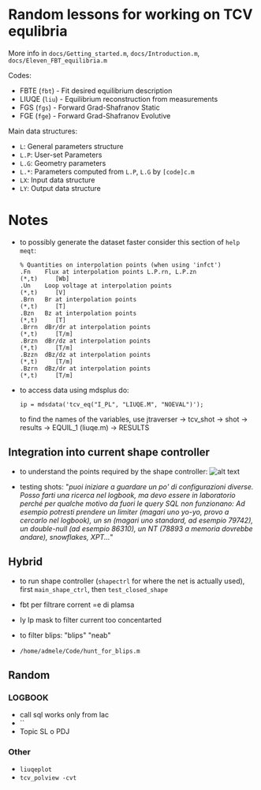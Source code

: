 # Random lessons for working on TCV equlibria

More info in `docs/Getting_started.m`, `docs/Introduction.m`, `docs/Eleven_FBT_equilibria.m`

Codes:
- FBTE (`fbt`) - Fit desired equilibrium description
- LIUQE (`liu`) - Equilibrium reconstruction from measurements
- FGS (`fgs`) - Forward Grad-Shafranov Static
- FGE (`fge`) - Forward Grad-Shafranov Evolutive

Main data structures:
- `L`: General parameters structure
- `L.P`: User-set Parameters
- `L.G`: Geometry parameters
- `L.*`: Parameters computed from `L.P`, `L.G` by `[code]c.m`
- `LX`: Input data structure
- `LY`: Output data structure



# Notes

- to possibly generate the dataset faster consider this section of `help meqt`:
    ```
    % Quantities on interpolation points (when using 'infct')
    .Fn    Flux at interpolation points L.P.rn, L.P.zn                 (*,t)     [Wb]
    .Un    Loop voltage at interpolation points                        (*,t)     [V]
    .Brn   Br at interpolation points                                  (*,t)     [T]
    .Bzn   Bz at interpolation points                                  (*,t)     [T]
    .Brrn  dBr/dr at interpolation points                              (*,t)     [T/m]
    .Brzn  dBr/dz at interpolation points                              (*,t)     [T/m]
    .Bzzn  dBz/dz at interpolation points                              (*,t)     [T/m]
    .Bzrn  dBz/dr at interpolation points                              (*,t)     [T/m]
    ```

- to access data using mdsplus do:
    
    ```
    ip = mdsdata('tcv_eq("I_PL", "LIUQE.M", "NOEVAL")');
    ```

    to find the names of the variables, use jtraverser -> tcv_shot -> shot -> results -> EQUIL_1
    (liuqe.m) -> RESULTS 
    



## Integration into current shape controller

- to understand the points required by the shape controller:
![alt text](image.png)

- testing shots: "_puoi iniziare a guardare un po' di configurazioni diverse. Posso farti una ricerca nel logbook, ma devo essere in laboratorio perché per qualche motivo da fuori le query SQL non funzionano: Ad esempio potresti prendere un limiter (magari uno yo-yo, provo a cercarlo nel logbook), un sn (magari uno standard, ad esempio 79742), un double-null (ad esempio 86310), un NT (78893 a memoria dovrebbe andare), snowflakes, XPT..._"
  


## Hybrid
- to run shape controller (`shapectrl` for where the net is actually used), first `main_shape_ctrl`, then `test_closed_shape`




- fbt per filtrare corrent =e di plamsa
- Iy Ip mask to filter current too concentarted
- to filter blips: "blips" "neab"
- `/home/admele/Code/hunt_for_blips.m`




## Random

### LOGBOOK
- call sql works only from lac
- ``
- Topic SL o PDJ



### Other
- `liuqeplot`
- `tcv_polview -cvt` 

